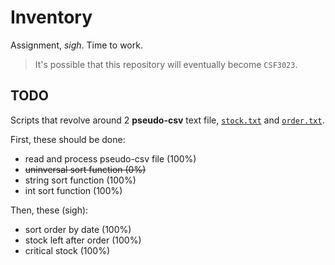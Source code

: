 # Inventory

Assignment, *sigh*. Time to work.

> It's possible that this repository will eventually become `CSF3023`.

## TODO

Scripts that revolve around 2 **pseudo-csv** text file, [`stock.txt`](stock.txt) and [`order.txt`](order.txt).

First, these should be done:

- read and process pseudo-csv file (100%)
- ~~uninversal sort function (0%)~~ 
- string sort function (100%)
- int sort function (100%)

Then, these (sigh): 

- sort order by date (100%)
- stock left after order (100%)
- critical stock (100%)